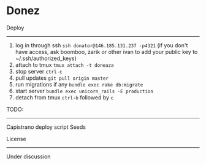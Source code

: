 Donez
========================

Deploy
________________________
1. log in through ssh `ssh donator@146.185.131.237 -p4321` (if you don't have access, ask boomboo, zarik or other ivan to add your public key to ~/.ssh/authorized_keys)
2. attach to tmux `tmux attach -t doneaza`
3. stop server `ctrl-c`
4. pull updates `git pull origin master`
5. run migrations if any `bundle exec rake db:migrate`
5. start server `bundle exec unicorn_rails -E production`
6. detach from tmux `ctrl-b` followed by `c`

TODO:
________________________
Capistrano deploy script
Seeds


License
________________________
Under discussion
